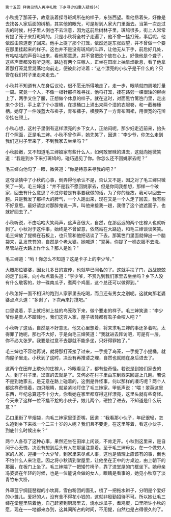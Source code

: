     第十五回 拜佛见情人再冲礼教 下乡寻少妇重入疑城(4) 

   小秋提了那笼子，故意装着探寻斑鸠所在的样子，东张西望。看他昂着头，好像是去找各人家后面的树梢，其实他的眼光，可是射到人家大门里面去。当第一次走过去的时候，村子里人倒也不去注意，因为这前后树林子里，斑鸠很多，街上人常常有提了笼子来打斑鸠的。只是小秋将全村子走遍了，他不曾一挂打笼，事后呢，他依然由原道走了回来。他手上提了那个打笼，依然还是东张西望，并不曾做一个要在那里挂起来的样子。这也并不是没有斑鸠的叫声，让他无从下手，前后好几处，有咕咕咕的声音叫出来，看他那意思，并不曾把这个放在心上，好像他是个聋子，这些声音都没有听见呢。路边有两个庄稼人，正坐在田岸上抽旱烟歇息，看了他拿着那打笼晃里晃荡地向前走，便彼此讨论着：“这个漂亮的小伙子是干什么的？只管在我们村子里走来走去。”

   小秋并不知道有人在身后议论，很不愿无所得地走了，走一步，眼睛就四周地打量一周。究竟一个人，不像一根针那样难寻找，他将打笼，挂在路旁一棵很矮的柳树上了，两手叉住了腰，正想做个休息的样子。就在这时，对面黑竹篱笆门里，走出来个少妇，手上拿了个小提桶，在提桶口上涌出来两个湿的衣服卷，和一截棒棰柄。她穿了一件浅蓝大布褂子，青布裤子，横腰系了一方青布围裙，用很宽的花辫带挂在颈上。

   小秋心想，这村子里倒有这样漂亮的乡下女人，正纳闷呢，那少妇走近前来，抬头打个照面，正是毛三婶。小秋不曾作声，她先笑了，因道：“李少爷，你怎么走到我们这村子里来了，不到我家去坐坐吗？”

   小秋脸嫩，又不知道毛三婶娘家有些什么人，如何敢冒昧的进去，这就向她微笑道：“我是到乡下来打斑鸠的，碰巧遇见了你。你怎么还不回姚家去呢？”

   毛三婶向他勾了一眼，微笑道：“你是特意来寻我的吧？”

   这句话猜中了小秋的心事，倒弄得他承认不是，否认又不是，因之对了毛三婶只微笑了一笑。毛三婶道：“并不是我不愿回姚家去，但是你同我想想，那样一个破家，回去有什么意思？不过你若是有事要我做的话，为了你的缘故，我可以回去一趟。只是我发了那样大的脾气，一个人跑出来，现在又是一个人走了回去，我有些不好意思。最好请您对那醉鬼说一声，叫他来接我一趟，我借了这个遮遮面子，也就好回去了。”

   小秋听说，不由哈哈大笑两声，这声音很大，自然，在那远远的两个庄稼人也就听到了。小秋对于这件事，始终是不曾留意，依然站在大路边，和毛三婶谈谈笑笑。毛三婶放了提桶在石板上，也只管和他把话谈了下去。那篱笆门里面就伸出一个脑袋来，乱发苍苍的，自然是个老太婆。她喊道：“翠英，你提了一桶衣服不去洗，尽管站在大路上作什么？那人是谁？”

   毛三婶道：“哟！你怎么不知道？这是卡子上的李少爷。”

   大概那位婆婆，因女儿多日的宣传，也就早已闻名的了。这就手扶了门，战战兢兢的走了出来，向小秋点着头道：“李少爷，不赏光到我们家里去坐坐吗？乡下人没有什么敬客的，炒一碟南瓜子，煮两个鸡蛋，这个总还可以做得到。”

   小秋怎好一面不相识的跑到人家家里去吃喝，而且还有男女之别呢。这就向那老婆婆点点头道：“多谢了，下次再来打搅吧。”

   口里说着，手上就把树上挂的鸟笼取下来，做个要走的样子。毛三婶笑道：“李少爷你是贵人不踏贱地，我们这穷人家，屋子板凳都有虱子会咬人吧？”

   小秋听了这话，自然是不好意思，他又心里想着，将来求毛三婶的事还多着呢，太得罪了她呢，那也不大好，于是向毛三婶笑道：“我就进去拜访吧，可是有一层，你不必太张罗。我要是过意不去那就不能多坐，只好得罪她了。”

   毛三婶也不容他再说，就将那打笼接了过来，一手提了鸟笼，一手提了小提桶，就向屋子里走。小秋到了这时，决没有再推诿之理，自然也就随在身后进去了。

   这两个在田岸上歇伙的庄稼人，冷眼看见了，都有些奇怪。若说是到她们家去的人，到了村子里，迳直的去就是了。又何必在村子里由东到西来回遛上几趟。若说不是到她家去，是无意在路上碰着的，这倒是件怪事，何以那样的凑巧呢？两个人都这样奇怪着，四只眼睛，就紧紧地盯住了毛三婶家。甲低声说：“喂！翠英这里东西，年纪总算还不十分大，你看她在家里都穿得这样漂亮，这里头就有些奇怪。今天来了这样一位不尴不尬的小伙子，娘儿两个，硬拉了进去，不知道是什么玩意？”

   乙口里衔了旱烟袋，向毛三婶家里歪歪嘴，因道：“我看那小伙子，年纪很轻，怎么追到乡下来找一个二三十岁的人呢？我们且不要走，在这里等着，看这小伙子，到底什么时候出来？”

   两个人各存了这种心事，果然还坐在田岸上闲谈，不肯走开。小秋到这里来，是自问于心无愧，决没有想到后头有人在那里注意着。至于毛三婶母女，在一个做穷人家的人家，迎接一个大少爷，到家里来尽点人事，这也是情理上应该有的事，倒也不怕什么人来注意。因之将小秋请到堂屋里，让他坐在正中的方桌边，由上朝下的那面，在板门上坐了。毛三婶端了一把矮竹椅子，靠了进堂屋的门框坐下。她母亲冯婆婆在年轻的时候，也是一位能说会做的女人，眼睛是看事的，她见小秋穿了淡青竹布大褂，

   外罩蓝宁绸琵琶襟的小坎肩，雪白粉团的面孔，梳了一把拖水辫子，分明是个爱好的小雏儿。爱好的人，没有舍不得花小钱的，这就非殷勤招待不可。所以她让毛三婶在堂屋里陪着他，自己赶紧到厨房里去，烧水炒瓜子，煮鸡蛋，口里所许小秋的愿，现在一一地都来办到，这其间所占的时间，不用提，自然也是占得很久的了。

